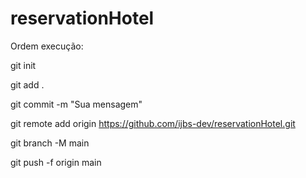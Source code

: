 ﻿# reservationHotel

Ordem execução:

git init

git add . 

git commit -m "Sua mensagem"

git remote add origin https://github.com/ijbs-dev/reservationHotel.git

git branch -M main

git push -f origin main

